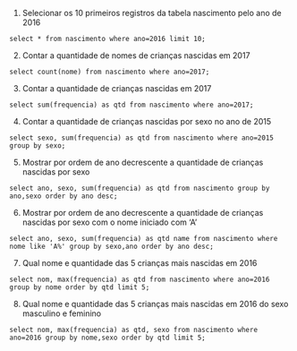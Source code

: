 1. Selecionar os 10 primeiros registros da tabela nascimento pelo ano de 2016

`select * from nascimento where ano=2016 limit 10;`

2. Contar a quantidade de nomes de crianças nascidas em 2017

`select count(nome) from nascimento where ano=2017;`

3. Contar a quantidade de crianças nascidas em 2017

`select sum(frequencia) as qtd from nascimento where ano=2017;`

4. Contar a quantidade de crianças nascidas por sexo no ano de 2015

`select sexo, sum(frequencia) as qtd from nascimento where ano=2015 group by sexo;`

5. Mostrar por ordem de ano decrescente a quantidade de crianças nascidas por sexo

`select ano, sexo, sum(frequencia) as qtd from nascimento group by ano,sexo order by ano desc;`

6. Mostrar por ordem de ano decrescente a quantidade de crianças nascidas por sexo com o nome iniciado com ‘A’

`select ano, sexo, sum(frequencia) as qtd name from nascimento where nome like 'A%' group by sexo,ano order by ano desc;`

7. Qual nome e quantidade das 5 crianças mais nascidas em 2016

`select nom, max(frequencia) as qtd from nascimento where ano=2016 group by nome order by qtd limit 5;`

8. Qual nome e quantidade das 5 crianças mais nascidas em 2016 do sexo masculino e feminino

`select nom, max(frequencia) as qtd, sexo from nascimento where ano=2016 group by nome,sexo order by qtd limit 5;`
